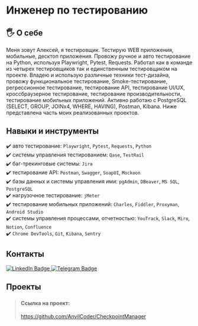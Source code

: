 # Инженер по тестированию
## 	:raised_hand_with_fingers_splayed: О себе
Меня зовут Алексей, я тестировщик. Тестирую WEB приложения, мобильные, десктоп приложения. Провожу ручное и авто тестирование на Python, используя Playwright, Pytest, Requests. Работал как в команде из четырех тестировщиков так и единственным тестировщиком на проекте. Владею и использую различные техники тест-дизайна, провожу функциональное тестирование, Smoke-тестирование, регрессионное тестирование, тестирование API, тестирование UI/UX, кроссбраузерное тестирование, тестирование производительности, тестирование мобильных приложений.  Активно работаю с PostgreSQL (SELECT, GROUP, JOINx4, WHERE, HAVING), Postman, Kibana.
Ниже представлена часть моих реализованных проектов.

## Навыки и инструменты
:heavy_check_mark: авто тестирование: ``Playwright``, ``Pytest``, ``Requests``, ``Python``  
:heavy_check_mark: системы управления тестированием: ``Qase``, ``TestRail``  
:heavy_check_mark: баг-трекинговые системы: ``Jira``  
:heavy_check_mark: тестирование API: ``Postman``, ``Swagger``, ``SoapUI``, ``Mockoon``  
:heavy_check_mark: базы данных и системы управления ими: ``pgAdmin``, ``DBeaver``, ``MS SQL``, ``PostgreSQL``  
:heavy_check_mark: нагрузочное тестирование: ``jMeter``  
:heavy_check_mark: тестирование мобильных приложений: ``Charles``, ``Fiddler``, ``Proxyman``, ``Android Studio``   
:heavy_check_mark: системы управления процессами, отчетностью: ``YouTrack``, ``Slack``, ``Miro``, ``Notion``, ``Confluence``  
:heavy_check_mark: ``Chrome DevTools``, ``Git``, ``Kibana``, ``Sentry`` 

## Контакты
<div id="badges">
  <a href="https://linkedin.com/in/alexeyfefelov3010
">
    <img src="https://img.shields.io/badge/LinkedIn-black?style=for-the-badge&logo=linkedin&logoColor=blue" alt="LinkedIn Badge"/>
  </a>
  <a href="https://t.me/alexfef72">
    <img src="https://img.shields.io/badge/Telegram-black?style=for-the-badge&logo=telegram&logoColor=blue" alt="Telegram Badge"/>
  </a>
</div>

## Проекты
### 
>#### Ссылка на проект:  
> <https://github.com/AnvilCoder/CheckpointManager> 


